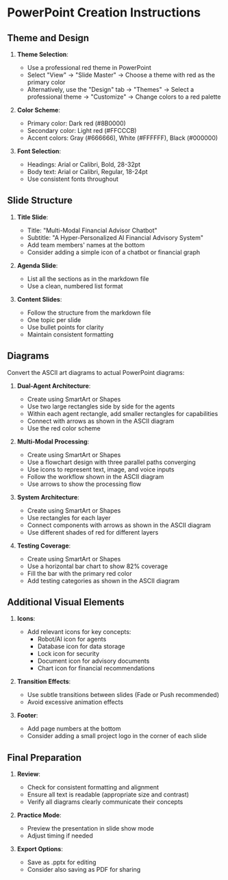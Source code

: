 # PowerPoint Creation Instructions

## Theme and Design

1. **Theme Selection**:
   - Use a professional red theme in PowerPoint
   - Select "View" → "Slide Master" → Choose a theme with red as the primary color
   - Alternatively, use the "Design" tab → "Themes" → Select a professional theme → "Customize" → Change colors to a red palette

2. **Color Scheme**:
   - Primary color: Dark red (#8B0000)
   - Secondary color: Light red (#FFCCCB)
   - Accent colors: Gray (#666666), White (#FFFFFF), Black (#000000)

3. **Font Selection**:
   - Headings: Arial or Calibri, Bold, 28-32pt
   - Body text: Arial or Calibri, Regular, 18-24pt
   - Use consistent fonts throughout

## Slide Structure

1. **Title Slide**:
   - Title: "Multi-Modal Financial Advisor Chatbot"
   - Subtitle: "A Hyper-Personalized AI Financial Advisory System"
   - Add team members' names at the bottom
   - Consider adding a simple icon of a chatbot or financial graph

2. **Agenda Slide**:
   - List all the sections as in the markdown file
   - Use a clean, numbered list format

3. **Content Slides**:
   - Follow the structure from the markdown file
   - One topic per slide
   - Use bullet points for clarity
   - Maintain consistent formatting

## Diagrams

Convert the ASCII art diagrams to actual PowerPoint diagrams:

1. **Dual-Agent Architecture**:
   - Create using SmartArt or Shapes
   - Use two large rectangles side by side for the agents
   - Within each agent rectangle, add smaller rectangles for capabilities
   - Connect with arrows as shown in the ASCII diagram
   - Use the red color scheme

2. **Multi-Modal Processing**:
   - Create using SmartArt or Shapes
   - Use a flowchart design with three parallel paths converging
   - Use icons to represent text, image, and voice inputs
   - Follow the workflow shown in the ASCII diagram
   - Use arrows to show the processing flow

3. **System Architecture**:
   - Create using SmartArt or Shapes
   - Use rectangles for each layer
   - Connect components with arrows as shown in the ASCII diagram
   - Use different shades of red for different layers

4. **Testing Coverage**:
   - Create using SmartArt or Shapes
   - Use a horizontal bar chart to show 82% coverage
   - Fill the bar with the primary red color
   - Add testing categories as shown in the ASCII diagram

## Additional Visual Elements

1. **Icons**:
   - Add relevant icons for key concepts:
     - Robot/AI icon for agents
     - Database icon for data storage
     - Lock icon for security
     - Document icon for advisory documents
     - Chart icon for financial recommendations

2. **Transition Effects**:
   - Use subtle transitions between slides (Fade or Push recommended)
   - Avoid excessive animation effects

3. **Footer**:
   - Add page numbers at the bottom
   - Consider adding a small project logo in the corner of each slide

## Final Preparation

1. **Review**:
   - Check for consistent formatting and alignment
   - Ensure all text is readable (appropriate size and contrast)
   - Verify all diagrams clearly communicate their concepts

2. **Practice Mode**:
   - Preview the presentation in slide show mode
   - Adjust timing if needed

3. **Export Options**:
   - Save as .pptx for editing
   - Consider also saving as PDF for sharing 